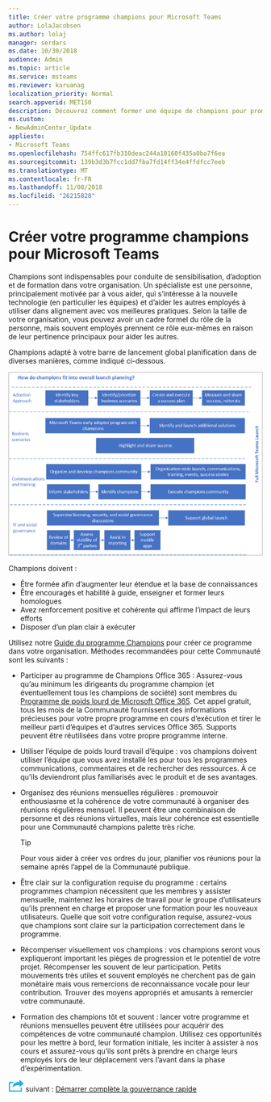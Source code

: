 ```yaml
---
title: Créer votre programme champions pour Microsoft Teams
author: LolaJacobsen
ms.author: lolaj
manager: serdars
ms.date: 10/30/2018
audience: Admin
ms.topic: article
ms.service: msteams
ms.reviewer: karuanag
localization_priority: Normal
search.appverid: MET150
description: Découvrez comment former une équipe de champions pour promouvoir l’adoption d’équipes.
ms.custom:
- NewAdminCenter_Update
appliesto:
- Microsoft Teams
ms.openlocfilehash: 754ffc617fb310deac244a10160f435a0ba7f6ea
ms.sourcegitcommit: 139b3d3b7fcc1dd7fba7fd14ff34e4ffdfcc7eeb
ms.translationtype: MT
ms.contentlocale: fr-FR
ms.lasthandoff: 11/08/2018
ms.locfileid: "26215828"
---
```

# <a name="create-your-champions-program-for-microsoft-teams"></a>Créer votre programme champions pour Microsoft Teams

Champions sont indispensables pour conduite de sensibilisation, d’adoption et de formation dans votre organisation. Un spécialiste est une personne, principalement motivée par à vous aider, qui s’intéresse à la nouvelle technologie (en particulier les équipes) et d’aider les autres employés à utiliser dans alignement avec vos meilleures pratiques. Selon la taille de votre organisation, vous pouvez avoir un cadre formel du rôle de la personne, mais souvent employés prennent ce rôle eux-mêmes en raison de leur pertinence principaux pour aider les autres.

Champions adapté à votre barre de lancement global planification dans de diverses manières, comme indiqué ci-dessous.

![Planification de la barre de lancement et de champions](media/teams-adoption-champions.png)

Champions doivent :

- Être formée afin d’augmenter leur étendue et la base de connaissances
- Être encouragés et habilité à guide, enseigner et former leurs homologues
- Avez renforcement positive et cohérente qui affirme l’impact de leurs efforts
- Disposer d’un plan clair à exécuter

Utilisez notre [Guide du programme Champions](https://go.microsoft.com/fwlink/?linkid=854665) pour créer ce programme dans votre organisation. Méthodes recommandées pour cette Communauté sont les suivants :

- Participer au programme de Champions Office 365 : Assurez-vous qu’au minimum les dirigeants du programme champion (et éventuellement tous les champions de société) sont membres du [Programme de poids lourd de Microsoft Office 365](https://aka.ms/O365Champions). Cet appel gratuit, tous les mois de la Communauté fournissent des informations précieuses pour votre propre programme en cours d’exécution et tirer le meilleur parti d’équipes et d’autres services Office 365. Supports peuvent être réutilisées dans votre propre programme interne.

- Utiliser l’équipe de poids lourd travail d’équipe : vos champions doivent utiliser l’équipe que vous avez installé les pour tous les programmes communications, commentaires et de rechercher des ressources.  À ce qu’ils deviendront plus familiarisés avec le produit et de ses avantages.

- Organisez des réunions mensuelles régulières : promouvoir enthousiasme et la cohérence de votre communauté à organiser des réunions régulières mensuel. Il peuvent être une combinaison de personne et des réunions virtuelles, mais leur cohérence est essentielle pour une Communauté champions palette très riche.

    > [!TIP]
    > Pour vous aider à créer vos ordres du jour, planifier vos réunions pour la semaine après l’appel de la Communauté publique. 

- Être clair sur la configuration requise du programme : certains programmes champion nécessitent que les membres y assister mensuelle, maintenez les horaires de travail pour le groupe d’utilisateurs qu’ils prennent en charge et proposer une formation pour les nouveaux utilisateurs. Quelle que soit votre configuration requise, assurez-vous que champions sont claire sur la participation correctement dans le programme.

- Récompenser visuellement vos champions : vos champions seront vous expliqueront important les pièges de progression et le potentiel de votre projet. Récompenser les souvent de leur participation. Petits mouvements très utiles et souvent employés ne cherchent pas de gain monétaire mais vous remercions de reconnaissance vocale pour leur contribution. Trouver des moyens appropriés et amusants à remercier votre communauté. 

- Formation des champions tôt et souvent : lancer votre programme et réunions mensuelles peuvent être utilisées pour acquérir des compétences de votre communauté champion. Utilisez ces opportunités pour les mettre à bord, leur formation initiale, les inciter à assister à nos cours et assurez-vous qu’ils sont prêts à prendre en charge leurs employés lors de leur déplacement vers l’avant dans la phase d’expérimentation.  

![Icône d’étapes suivante](media/teams-adoption-next-icon.png) suivant : [Démarrer complète la gouvernance rapide](teams-adoption-governance-quick-start.md)

